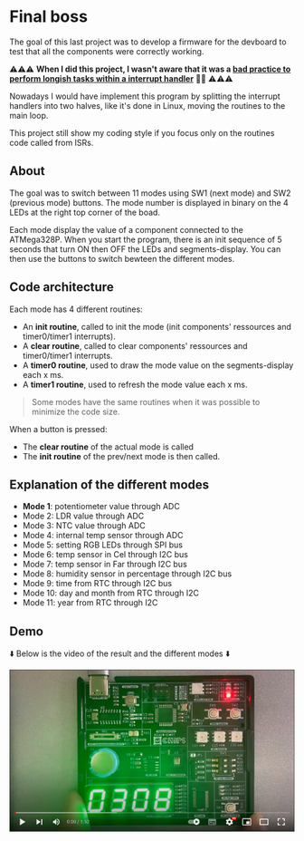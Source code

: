 # Final boss

The goal of this last project was to develop a firmware for the devboard to test that all the components were correctly working.

⚠️⚠️⚠️ **When I did this project, I wasn't aware that it was a [bad practice to perform longish tasks within a interrupt handler][1]** 😮‍💨 ⚠️⚠️⚠️ 

Nowadays I would have implement this program by splitting the interrupt handlers into two halves, like it's done in Linux, moving the routines to the main loop.

This project still show my coding style if you focus only on the routines code called from ISRs.

## About

The goal was to switch between 11 modes using SW1 (next mode) and SW2 (previous mode) buttons. The mode number is displayed in binary on the 4 LEDs at the right top corner of the boad.  

Each mode display the value of a component connected to the ATMega328P. When you start the program, there is an init sequence of 5 seconds that turn ON then OFF the LEDs and segments-display. You can then use the buttons to switch bewteen the different modes.

## Code architecture

Each mode has 4 different routines:
- An **init routine**, called to init the mode (init components' ressources and timer0/timer1 interrupts).
- A **clear routine**, called to clear components' ressources and timer0/timer1 interrupts.
- A **timer0 routine**, used to draw the mode value on the segments-display each x ms.
- A **timer1 routine**, used to refresh the mode value each x ms.

> Some modes have the same routines when it was possible to minimize the code size.

When a button is pressed:

- The **clear routine** of the actual mode is called
- The **init routine** of the prev/next mode is then called.

## Explanation of the different modes

- **Mode 1**: potentiometer value through ADC
- Mode 2: LDR value through ADC
- Mode 3: NTC value through ADC
- Mode 4: internal temp sensor through ADC
- Mode 5: setting RGB LEDs through SPI bus
- Mode 6: temp sensor in Cel through I2C bus
- Mode 7: temp sensor in Far through I2C bus
- Mode 8: humidity sensor in percentage through I2C bus
- Mode 9: time from RTC through I2C bus
- Mode 10: day and month from RTC through I2C
- Mode 11: year from RTC through I2C

## Demo

:arrow_down: Below is the video of the result and the different modes :arrow_down:

[![Watch the video](https://github.com/llefranc/42_piscine_electronique/blob/main/youtube_screen.png)](https://youtu.be/Q54Xc41ZGNc)




[1]: https://www.oreilly.com/library/view/linux-device-drivers/0596000081/ch09s05.html
